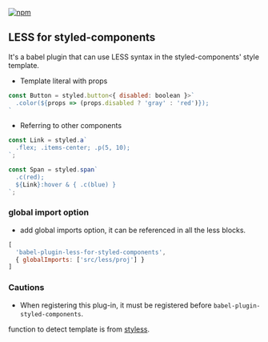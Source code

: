 [![npm](https://img.shields.io/npm/v/babel-plugin-less-for-styled-components.svg)](https://www.npmjs.com/package/babel-plugin-less-for-styled-components)

## LESS for styled-components
It's a babel plugin that can use LESS syntax in the styled-components' style template.

- Template literal with props
```javascript
const Button = styled.button<{ disabled: boolean }>`
  .color(${props => (props.disabled ? 'gray' : 'red')});
`
```

- Referring to other components
```javascript
const Link = styled.a`
  .flex; .items-center; .p(5, 10);
`;

const Span = styled.span`
  .c(red);
  ${Link}:hover & { .c(blue) }
`;
```

### global import option
- add global imports option, it can be referenced in all the less blocks.
```javascript
[
  'babel-plugin-less-for-styled-components', 
  { globalImports: ['src/less/proj'] }
]
```

### Cautions
- When registering this plug-in, it must be registered before `babel-plugin-styled-components`.


function to detect template is from [styless](https://github.com/jean343/styless.git).
